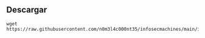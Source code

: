 ## Descargar

```shell
wget https://raw.githubusercontent.com/n0m3l4c000nt35/infosecmachines/main/infosecmachines.sh
```
